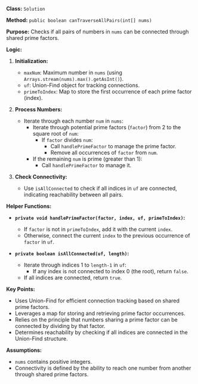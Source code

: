 
**Class:** `Solution`

**Method:** `public boolean canTraverseAllPairs(int[] nums)`

**Purpose:** Checks if all pairs of numbers in `nums` can be connected through shared prime factors.

**Logic:**

1. **Initialization:**
   - `maxNum`: Maximum number in `nums` (using `Arrays.stream(nums).max().getAsInt()`).
   - `uf`: Union-Find object for tracking connections.
   - `primeToIndex`: Map to store the first occurrence of each prime factor (index).

2. **Process Numbers:**
   - Iterate through each number `num` in `nums`:
     - Iterate through potential prime factors (`factor`) from 2 to the square root of `num`:
       - If `factor` divides `num`:
         - Call `handlePrimeFactor` to manage the prime factor.
         - Remove all occurrences of `factor` from `num`.
     - If the remaining `num` is prime (greater than 1):
       - Call `handlePrimeFactor` to manage it.

3. **Check Connectivity:**
   - Use `isAllConnected` to check if all indices in `uf` are connected, indicating reachability between all pairs.

**Helper Functions:**

- **`private void handlePrimeFactor(factor, index, uf, primeToIndex)`:**
   - If `factor` is not in `primeToIndex`, add it with the current `index`.
   - Otherwise, connect the current `index` to the previous occurrence of `factor` in `uf`.

- **`private boolean isAllConnected(uf, length)`:**
   - Iterate through indices 1 to `length-1` in `uf`:
     - If any index is not connected to index 0 (the root), return `false`.
   - If all indices are connected, return `true`.

**Key Points:**

- Uses Union-Find for efficient connection tracking based on shared prime factors.
- Leverages a map for storing and retrieving prime factor occurrences.
- Relies on the principle that numbers sharing a prime factor can be connected by dividing by that factor.
- Determines reachability by checking if all indices are connected in the Union-Find structure.

**Assumptions:**

- `nums` contains positive integers.
- Connectivity is defined by the ability to reach one number from another through shared prime factors.
